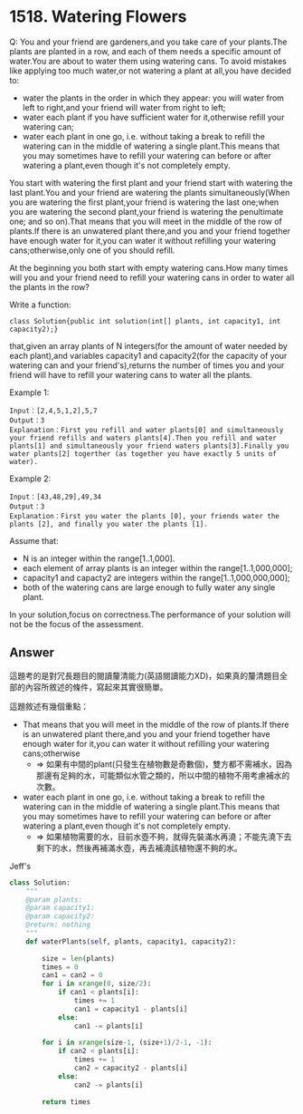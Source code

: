 # 1518. Watering Flowers
Q: You and your friend are gardeners,and you take care of your plants.The plants are planted in a row, and each of them needs a specific amount of water.You are about to water them using watering cans. To avoid mistakes like applying too much water,or not watering a plant at all,you have decided to:
 * water the plants in the order in which they appear: you will water from left to right,and your friend will water from right to left;
 * water each plant if you have sufficient water for it,otherwise refill your watering can;
 * water each plant in one go, i.e. without taking a break to refill the watering can in the middle of watering a single plant.This means that you may sometimes have to refill your watering can before or after watering a plant,even though it's not completely empty.

You start with watering the first plant and your friend start with watering the last plant.You and your friend are watering the plants simultaneously(When you are watering the first plant,your friend is watering the last one;when you are watering the second plant,your friend is watering the penultimate one;
and so on).That means that you will meet in the middle of the row of plants.If there is an unwatered plant there,and you and your friend together have enough water for it,you can water it without refilling your watering cans;otherwise,only one of you should refill.

At the beginning you both start with empty watering cans.How many times will you and your friend need to refill your watering cans in order to water all the plants in the row?

Write a function:
```
class Solution{public int solution(int[] plants, int capacity1, int capacity2);}
```
that,given an array plants of N integers(for the amount of water needed by each plant),and variables capacity1 and capacity2(for the capacity of your watering can and your friend's),returns the number of times you and your friend will have to refill your watering cans to water all the plants.

Example 1:
```
Input：[2,4,5,1,2],5,7
Output：3
Explanation：First you refill and water plants[0] and simultaneously your friend refills and waters plants[4].Then you refill and water plants[1] and simultaneously your friend waters plants[3].Finally you water plants[2] togerther (as together you have exactly 5 units of water).
```
Example 2:
```
Input：[43,48,29],49,34
Output：3
Explanation：First you water the plants [0], your friends water the plants [2], and finally you water the plants [1].
```
Assume that:
* N is an integer within the range[1..1,000].
* each element of array plants is an integer within the range[1..1,000,000];
* capacity1 and capacty2 are integers within the range[1..1,000,000,000];
* both of the watering cans are large enough to fully water any single plant.

In your solution,focus on correctness.The performance of your solution will not be the focus of the assessment.

## Answer

這題考的是對冗長題目的閱讀釐清能力(英語閱讀能力XD)，如果真的釐清題目全部的內容所敘述的條件，寫起來其實很簡單。

這題敘述有幾個重點：
* That means that you will meet in the middle of the row of plants.If there is an unwatered plant there,and you and your friend together have enough water for it,you can water it without refilling your watering cans;otherwise
    * => 如果有中間的plant(只發生在植物數是奇數個)，雙方都不需補水，因為那邊有足夠的水，可能類似水管之類的，所以中間的植物不用考慮補水的次數。
* water each plant in one go, i.e. without taking a break to refill the watering can in the middle of watering a single plant.This means that you may sometimes have to refill your watering can before or after watering a plant,even though it's not completely empty.
    * => 如果植物需要的水，目前水壺不夠，就得先裝滿水再澆；不能先澆下去剩下的水，然後再補滿水壺，再去補澆該植物還不夠的水。

Jeff's
```python
class Solution:
    """
    @param plants: 
    @param capacity1: 
    @param capacity2: 
    @return: nothing
    """
    def waterPlants(self, plants, capacity1, capacity2):
        
        size = len(plants)
        times = 0
        can1 = can2 = 0
        for i in xrange(0, size/2):
            if can1 < plants[i]:
                times += 1
                can1 = capacity1 - plants[i]
            else:
                can1 -= plants[i]
                
        for i in xrange(size-1, (size+1)/2-1, -1):
            if can2 < plants[i]:
                times += 1
                can2 = capacity2 - plants[i]
            else:
                can2 -= plants[i]
            
        return times
```